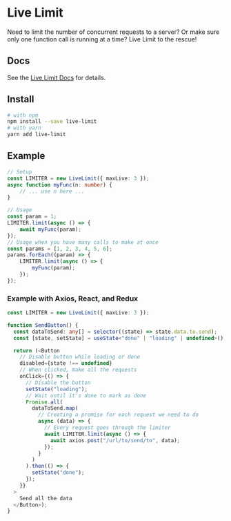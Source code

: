# Live Limit

Need to limit the number of concurrent requests to a server? Or make sure only one function call is running at a time?
Live Limit to the rescue!

## Docs

See the [Live Limit Docs](https://seriousbug.github.io/live-limit/) for details.

## Install

```sh
# with npm
npm install --save live-limit
# with yarn
yarn add live-limit
```

## Example

```ts
// Setup
const LIMITER = new LiveLimit({ maxLive: 3 });
async function myFunc(n: number) {
    // ... use n here ...
}

// Usage
const param = 1;
LIMITER.limit(async () => {
    await myFunc(param);
});
// Usage when you have many calls to make at once
const params = [1, 2, 3, 4, 5, 6];
params.forEach((param) => {
    LIMITER.limit(async () => {
        myFunc(param);
    });
});
```

### Example with Axios, React, and Redux

```ts
const LIMITER = new LiveLimit({ maxLive: 3 });

function SendButton() {
  const dataToSend: any[] = selector((state) => state.data.to.send);
  const [state, setState] = useState<"done" | "loading" | undefined>();

  return (<Button
    // Disable button while loading or done
    disabled={state !== undefined}
    // When clicked, make all the requests
    onClick={() => {
      // Disable the button
      setState("loading");
      // Wait until it's done to mark as done
      Promise.all(
        dataToSend.map(
          // Creating a promise for each request we need to do
          async (data) => {
            // Every request goes through the limiter
            await LIMITER.limit(async () => {
              await axios.post("/url/to/send/to", data);
            });
          }
        )
      ).then(() => {
        setState("done");
      });
    }}
  >
    Send all the data
  </Button>);
}
```
